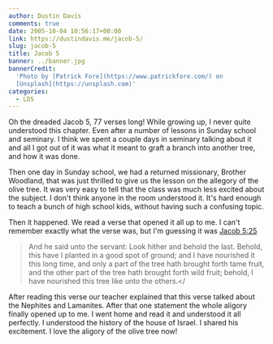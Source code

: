 ```yaml
---
author: Dustin Davis
comments: true
date: 2005-10-04 10:56:17+00:00
link: https://dustindavis.me/jacob-5/
slug: jacob-5
title: Jacob 5
banner: ../banner.jpg
bannerCredit:
  'Photo by [Patrick Fore](https://www.patrickfore.com/) on
  [Unsplash](https://unsplash.com)'
categories:
  - LDS
---
```


Oh the dreaded Jacob 5, 77 verses long! While growing up, I never quite
understood this chapter. Even after a number of lessons in Sunday school and
seminary. I think we spent a couple days in seminary talking about it and all I
got out of it was what it meant to graft a branch into another tree, and how it
was done.

Then one day in Sunday school, we had a returned missionary, Brother Woodland,
that was just thrilled to give us the lesson on the allegory of the olive tree.
It was very easy to tell that the class was much less excited about the subject.
I don't think anyone in the room understood it. It's hard enough to teach a
bunch of high school kids, without having such a confusing topic.

Then it happened. We read a verse that opened it all up to me. I can't remember
exactly what the verse was, but I'm guessing it was
[Jacob 5:25](http://scriptures.lds.org/jacob/5/25#25)

> And he said unto the servant: Look hither and behold the last. Behold, this
> have I planted in a good spot of ground; and I have nourished it this long
> time, and only a part of the tree hath brought forth tame fruit, and the other
> part of the tree hath brought forth wild fruit; behold, I have nourished this
> tree like unto the others.</

After reading this verse our teacher explained that this verse talked about the
Nephites and Lamanites. After that one statement the whole aligory finally
opened up to me. I went home and read it and understood it all perfectly. I
understood the history of the house of Israel. I shared his excitement. I love
the aligory of the olive tree now!
